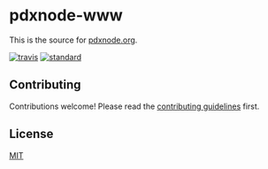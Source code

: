 # pdxnode-www

This is the source for [pdxnode.org](http://pdxnode.org).

[![travis][3]][4]
[![standard][5]][6]

[1]: https://img.shields.io/npm/v/pdxnode-www.svg?style=flat-square
[2]: https://www.npmjs.com/package/pdxnode-www
[3]: https://img.shields.io/travis/ungoldman/pdxnode-www.svg?style=flat-square
[4]: https://travis-ci.org/ungoldman/pdxnode-www
[5]: https://img.shields.io/badge/code%20style-standard-brightgreen.svg?style=flat-square
[6]: http://npm.im/standard

## Contributing

Contributions welcome! Please read the [contributing guidelines](CONTRIBUTING.md) first.

## License

[MIT](LICENSE.md)
